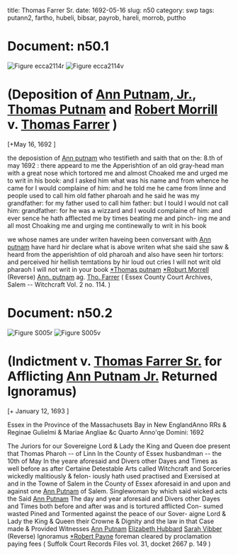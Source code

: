 title: Thomas Farrer Sr.
date: 1692-05-16
slug: n50
category: swp
tags: putann2, fartho, hubeli, bibsar, payrob, hareli, morrob, puttho




# Document: n50.1

![Figure ecca2114r](/assets/thumb/ecca2114r.jpg)
![Figure ecca2114v](/assets/thumb/ecca2114v.jpg)

# (Deposition of [Ann Putnam, Jr.](/tag/putann2.html), [Thomas Putnam](/tag/puttho.html) and [Robert Morrill](/tag/morrob.html)  v. [Thomas Farrer](/tag/fartho.html) )

[+May 16, 1692 ]

the deposistion of [Ann putnam](/tag/putann2.html) who testifieth and saith that on the:  8.th of may 1692 : there appeard to me the Apperishtion of an  old gray-head man with a great nose which tortored me and almost  Choaked me and urged me to writ in his book: and I asked him  what was his name and from whence he came for I would complaine  of him: and he told me he came from linne and people used to call  him old father pharoah and he said he was my grandfather: for my  father used to call him father: but I tould I would not call him:  grandfather: for he was a wizzard and I would complaine of him:  and ever sence he hath afflected me by times beating me and pinch-  ing me and all most Choaking me and urging me continewally to  writ in his book

we whose names are under writen haveing been conversant with [Ann putnam](/tag/putann2.html) have hard hir declare what is above writen what she said  she saw & heard from the apperishtion of old pharoah and also have  seen hir tortors: and perceived hir hellish temtations by hir loud out  cries I will not writ old pharaoh I will not writ in your book
[*Thomas putnam](/tag/puttho.html)  [*Roburt Morrell](/tag/morrob.html) (Reverse)  [Ann. putnam](/tag/putann2.html) ag. [Tho. Farrer](/tag/fartho.html) ( Essex County Court Archives, Salem -- Witchcraft Vol. 2 no. 114. )

# Document: n50.2

![Figure S005r](/assets/thumb/S005r.jpg)
![Figure S005v](/assets/thumb/S005v.jpg)

# (Indictment v. [Thomas Farrer Sr.](/tag/fartho.html) for Afflicting [Ann Putnam Jr.](/tag/putann2.html) Returned Ignoramus)

[+ January 12, 1693 ]

Essex in the Province  of the Massachusets Bay  in New EnglandAnno RRs & Reginae Gulielmi & Mariae Angliae &c Quarto Anno'qe  Domini: 1692

The Juriors for our Sovereigne Lord & Lady the King and Queen doe  present that Thomas Pharoh -- of Linn In the County of Essex  husbandman -- the 10th of May In the yeare aforesaid and Divers  other Dayes and Times as well before as after Certaine Detestable  Arts called Witchcraft and Sorceries wickedly malitiously & felon-  iously hath used practised and Exersised at and in the Towne of  Salem in the County of Essex aforesaid in and upon and against one  [Ann Putnam](/tag/putann2.html) of Salem. Singlewoman by which said wicked acts the  Said [Ann Putnam](/tag/putann2.html) The day and year aforesaid and Divers other Dayes  and Times both before and after was and is tortured afflicted Con-  sumed wasted Pined and Tormented against the peace of our Sover-  aigne Lord & Lady the King & Queen their Crowne & Dignity and  the law in that Case made & Provided
Witnesses  [Ann Putnam](/tag/putann2.html)  [Elizabeth Hubbard](/tag/hubeli.html)  [Sarah Vibber](/tag/bibsar.html) (Reverse)  Ignoramus  [*Robert Payne](/tag/payrob.html)  foreman  cleared by proclamation  paying fees ( Suffolk Court Records Files vol. 31, docket 2667 p. 149 )